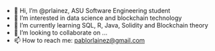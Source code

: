 - 👋 Hi, I’m @prlainez, ASU Software Engineering student
- 👀 I’m interested in data science and blockchain technology
- 🌱 I’m currently learning SQL, R, Java, Solidity and Blockchain theory
- 💞️ I’m looking to collaborate on ...
- 📫 How to reach me: pablorlainez@gmail.com

<!---
prlainez/prlainez is a ✨ special ✨ repository because its `README.md` (this file) appears on your GitHub profile.
You can click the Preview link to take a look at your changes.
--->
